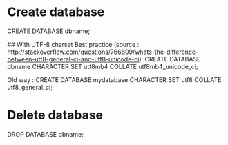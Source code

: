 # Create database
CREATE DATABASE dbname;

## With UTF-8 charset
Best practice  (source : http://stackoverflow.com/questions/766809/whats-the-difference-between-utf8-general-ci-and-utf8-unicode-ci): 
CREATE DATABASE dbname CHARACTER SET utf8mb4 COLLATE utf8mb4_unicode_ci;

Old way :
CREATE DATABASE mydatabase CHARACTER SET utf8 COLLATE utf8_general_ci;

# Delete database
DROP DATABASE dbname;
